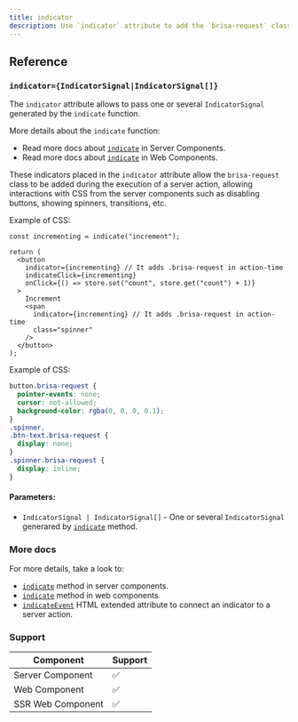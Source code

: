 ```yaml
---
title: indicator
description: Use `indicator` attribute to add the `brisa-request` class to the element only during the action time
---
```


## Reference

### `indicator={IndicatorSignal|IndicatorSignal[]}`

The `indicator` attribute allows to pass one or several `IndicatorSignal` generated by the `indicate` function.

More details about the `indicate` function:

- Read more docs about [`indicate`](/building-your-application/data-fetching/request-context#indicate) in Server Components.
- Read more docs about [`indicate`](/building-your-application/data-fetching/web-context#indicate) in Web Components.

These indicators placed in the `indicator` attribute allow the `brisa-request` class to be added during the execution of a server action, allowing interactions with CSS from the server components such as disabling buttons, showing spinners, transitions, etc.

Example of CSS:

```tsx
const incrementing = indicate("increment");

return (
  <button
    indicator={incrementing} // It adds .brisa-request in action-time
    indicateClick={incrementing}
    onClick={() => store.set("count", store.get("count") + 1)}
  >
    Increment
    <span
      indicator={incrementing} // It adds .brisa-request in action-time
      class="spinner"
    />
  </button>
);
```

Example of CSS:

```css
button.brisa-request {
  pointer-events: none;
  cursor: not-allowed;
  background-color: rgba(0, 0, 0, 0.1);
}
.spinner,
.btn-text.brisa-request {
  display: none;
}
.spinner.brisa-request {
  display: inline;
}
```

#### Parameters:

- `IndicatorSignal | IndicatorSignal[]` - One or several `IndicatorSignal` generared by [`indicate`](/building-your-application/data-fetching/request-context#indicate) method.

### More docs

For more details, take a look to:

- [`indicate`](/building-your-application/data-fetching/request-context#indicate) method in server components.
- [`indicate`](/building-your-application/data-fetching/web-context#indicate) method in web components.
- [`indicateEvent`](/api-reference/extended-html-attributes/indicator) HTML extended attribute to connect an indicator to a server action.

### Support

| Component         | Support |
| ----------------- | ------- |
| Server Component  | ✅      |
| Web Component     | ✅      |
| SSR Web Component | ✅      |
